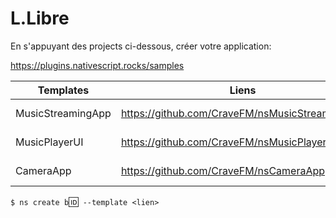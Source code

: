 # L.Libre

En s'appuyant des projects ci-dessous, créer votre application:

https://plugins.nativescript.rocks/samples

| Templates         | Liens                                          | Version  |
|-------------------|------------------------------------------------|----------|
| MusicStreamingApp | https://github.com/CraveFM/nsMusicStreamingApp | NS 7.0.1 |
| MusicPlayerUI     | https://github.com/CraveFM/nsMusicPlayerUI     | NS 7.0.1 |
| CameraApp         | https://github.com/CraveFM/nsCameraApp         | NS 7.0.1 |

`$ ns create b`:id:` --template <lien>`



